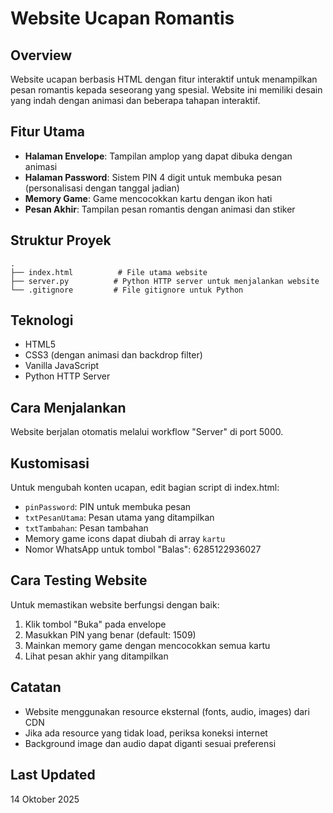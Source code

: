 # Website Ucapan Romantis

## Overview
Website ucapan berbasis HTML dengan fitur interaktif untuk menampilkan pesan romantis kepada seseorang yang spesial. Website ini memiliki desain yang indah dengan animasi dan beberapa tahapan interaktif.

## Fitur Utama
- **Halaman Envelope**: Tampilan amplop yang dapat dibuka dengan animasi
- **Halaman Password**: Sistem PIN 4 digit untuk membuka pesan (personalisasi dengan tanggal jadian)
- **Memory Game**: Game mencocokkan kartu dengan ikon hati
- **Pesan Akhir**: Tampilan pesan romantis dengan animasi dan stiker

## Struktur Proyek
```
.
├── index.html          # File utama website
├── server.py          # Python HTTP server untuk menjalankan website
└── .gitignore         # File gitignore untuk Python
```

## Teknologi
- HTML5
- CSS3 (dengan animasi dan backdrop filter)
- Vanilla JavaScript
- Python HTTP Server

## Cara Menjalankan
Website berjalan otomatis melalui workflow "Server" di port 5000.

## Kustomisasi
Untuk mengubah konten ucapan, edit bagian script di index.html:
- `pinPassword`: PIN untuk membuka pesan
- `txtPesanUtama`: Pesan utama yang ditampilkan
- `txtTambahan`: Pesan tambahan
- Memory game icons dapat diubah di array `kartu`
- Nomor WhatsApp untuk tombol "Balas": 6285122936027

## Cara Testing Website
Untuk memastikan website berfungsi dengan baik:
1. Klik tombol "Buka" pada envelope
2. Masukkan PIN yang benar (default: 1509)
3. Mainkan memory game dengan mencocokkan semua kartu
4. Lihat pesan akhir yang ditampilkan

## Catatan
- Website menggunakan resource eksternal (fonts, audio, images) dari CDN
- Jika ada resource yang tidak load, periksa koneksi internet
- Background image dan audio dapat diganti sesuai preferensi

## Last Updated
14 Oktober 2025

